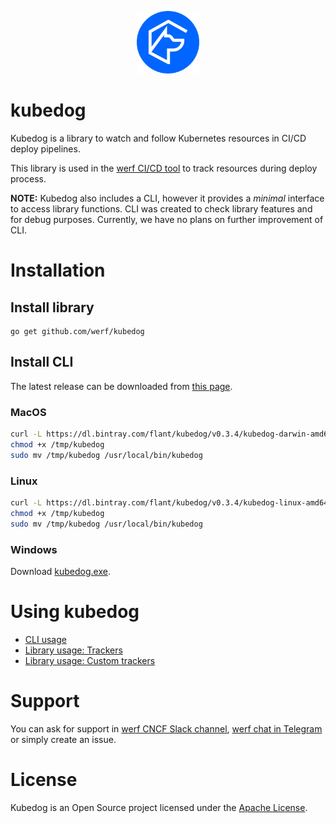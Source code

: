 <p align="center">
  <img src="doc/kubedog-logo.svg?sanitize=true" style="max-height:100%;" height="100">
</p>

# kubedog

Kubedog is a library to watch and follow Kubernetes resources in CI/CD deploy pipelines.

This library is used in the [werf CI/CD tool](https://github.com/werf/werf) to track resources during deploy process.

**NOTE:** Kubedog also includes a CLI, however it provides a *minimal* interface to access library functions. CLI was created to check library features and for debug purposes. Currently, we have no plans on further improvement of CLI.

# Installation

## Install library

```
go get github.com/werf/kubedog
```

## Install CLI

The latest release can be downloaded from [this page](https://bintray.com/flant/kubedog/kubedog/_latestVersion).

### MacOS

```bash
curl -L https://dl.bintray.com/flant/kubedog/v0.3.4/kubedog-darwin-amd64-v0.3.4 -o /tmp/kubedog
chmod +x /tmp/kubedog
sudo mv /tmp/kubedog /usr/local/bin/kubedog
```

### Linux

```bash
curl -L https://dl.bintray.com/flant/kubedog/v0.3.4/kubedog-linux-amd64-v0.3.4 -o /tmp/kubedog
chmod +x /tmp/kubedog
sudo mv /tmp/kubedog /usr/local/bin/kubedog
```

### Windows

Download [kubedog.exe](https://dl.bintray.com/flant/kubedog/v0.3.4/kubedog-windows-amd64-v0.3.4.exe).

# Using kubedog

* [CLI usage](doc/usage.md#cli-usage)
* [Library usage: Trackers](doc/usage.md#library-usage-trackers)
* [Library usage: Custom trackers](doc/usage.md#library-usage-custom-trackers)

# Support

You can ask for support in [werf CNCF Slack channel](https://cloud-native.slack.com/messages/CHY2THYUU), [werf chat in Telegram](https://t.me/werf_ru) or simply create an issue.

# License

Kubedog is an Open Source project licensed under the [Apache License](https://www.apache.org/licenses/LICENSE-2.0).
